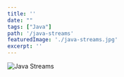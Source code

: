 ```yaml
---
title: ''
date: ""
tags: ["Java"]
path: '/java-streams'
featuredImage: './java-streams.jpg'
excerpt: ''
---
```


![Java Streams](./java-streams.jpg)
